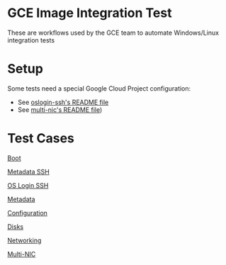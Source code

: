 # GCE Image Integration Test
These are workflows used by the GCE team to automate Windows/Linux integration
tests

# Setup

Some tests need a special Google Cloud Project configuration:

- See [oslogin-ssh's README file](oslogin-ssh/README.md#setup)
- See [multi-nic's README file](multi-nic/README.md#setup))

# Test Cases

[Boot](boot/README.md)

[Metadata SSH](metadata-ssh/README.md)

[OS Login SSH](oslogin-ssh/README.md)

[Metadata](metadata-scripts/README.md)

[Configuration](configuration/README.md)

[Disks](disks/README.md)

[Networking](networking/README.md)

[Multi-NIC](multi-nic/README.md)
